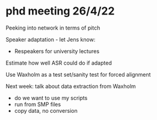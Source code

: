 # phd meeting 26/4/22

Peeking into network in terms of pitch

Speaker adaptation - let Jens know:
- Respeakers for university lectures

Estimate how well ASR could do if adapted


Use Waxholm as a test set/sanity test for forced alignment

Next week: talk about data extraction from Waxholm
- do we want to use my scripts
- run from SMP files
- copy data, no conversion
